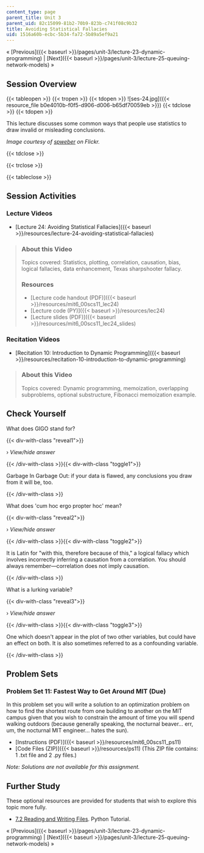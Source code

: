 ```yaml
---
content_type: page
parent_title: Unit 3
parent_uid: 82c15099-81b2-70b9-823b-c741f08c9b32
title: Avoiding Statistical Fallacies
uid: 1516a60b-ecbc-5b34-fa72-5b89a5ef9a21
---
```


« [Previous]({{< baseurl >}}/pages/unit-3/lecture-23-dynamic-programming) | [Next]({{< baseurl >}}/pages/unit-3/lecture-25-queuing-network-models) »

Session Overview
----------------

{{< tableopen >}}
{{< tropen >}}
{{< tdopen >}}
![ses-24.jpg]({{< resource_file b0e4010b-f0f5-d906-d006-b65df70059eb >}})
{{< tdclose >}}
{{< tdopen >}}


This lecture discusses some common ways that people use statistics to draw invalid or misleading conclusions.

_Image courtesy of [spweber](http://www.flickr.com/photos/spweber/5016169104/in/photostream/) on Flickr._


{{< tdclose >}}

{{< trclose >}}

{{< tableclose >}}

Session Activities
------------------

### Lecture Videos

*   [Lecture 24: Avoiding Statistical Fallacies]({{< baseurl >}}/resources/lecture-24-avoiding-statistical-fallacies)

> ### About this Video
> 
> Topics covered: Statistics, plotting, correlation, causation, bias, logical fallacies, data enhancement, Texas sharpshooter fallacy.
> 
> ### Resources
> 
> *   [Lecture code handout (PDF)]({{< baseurl >}}/resources/mit6_00scs11_lec24)
> *   [Lecture code (PY)]({{< baseurl >}}/resources/lec24)
> *   [Lecture slides (PDF)]({{< baseurl >}}/resources/mit6_00scs11_lec24_slides)

### Recitation Videos

*   [Recitation 10: Introduction to Dynamic Programming]({{< baseurl >}}/resources/recitation-10-introduction-to-dynamic-programming)

> ### About this Video
> 
> Topics covered: Dynamic programming, memoization, overlapping subproblems, optional substructure, Fibonacci memoization example.

Check Yourself
--------------

What does GIGO stand for?

{{< div-with-class "reveal1">}}

› _View/hide answer_

{{< /div-with-class >}}{{< div-with-class "toggle1">}}

Garbage In Garbage Out: if your data is flawed, any conclusions you draw from it will be, too.

{{< /div-with-class >}}

What does 'cum hoc ergo propter hoc' mean?

{{< div-with-class "reveal2">}}

› _View/hide answer_

{{< /div-with-class >}}{{< div-with-class "toggle2">}}

It is Latin for "with this, therefore because of this," a logical fallacy which involves incorrectly inferring a causation from a correlation. You should always remember—correlation does not imply causation.

{{< /div-with-class >}}

What is a lurking variable?

{{< div-with-class "reveal3">}}

› _View/hide answer_

{{< /div-with-class >}}{{< div-with-class "toggle3">}}

One which doesn't appear in the plot of two other variables, but could have an effect on both. It is also sometimes referred to as a confounding variable.

{{< /div-with-class >}}

Problem Sets
------------

### Problem Set 11: Fastest Way to Get Around MIT (Due)

In this problem set you will write a solution to an optimization problem on how to find the shortest route from one building to another on the MIT campus given that you wish to constrain the amount of time you will spend walking outdoors (because generally speaking, the nocturnal beaver… err, um, the nocturnal MIT engineer… hates the sun).

*   [Instructions (PDF)]({{< baseurl >}}/resources/mit6_00scs11_ps11)
*   [Code Files (ZIP)]({{< baseurl >}}/resources/ps11) (This ZIP file contains: 1 .txt file and 2 .py files.)

_Note: Solutions are not available for this assignment._

Further Study
-------------

These optional resources are provided for students that wish to explore this topic more fully.

*   [7.2 Reading and Writing Files](http://docs.python.org/tutorial/inputoutput.html#reading-and-writing-files). Python Tutorial.

« [Previous]({{< baseurl >}}/pages/unit-3/lecture-23-dynamic-programming) | [Next]({{< baseurl >}}/pages/unit-3/lecture-25-queuing-network-models) »